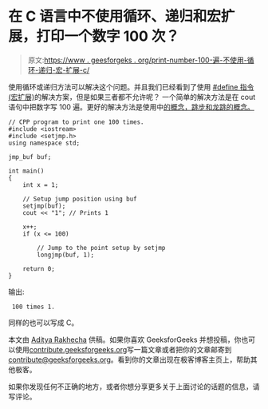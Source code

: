 # 在 C 语言中不使用循环、递归和宏扩展，打印一个数字 100 次？

> 原文:[https://www . geesforgeks . org/print-number-100-遍-不使用-循环-递归-宏-扩展-c/](https://www.geeksforgeeks.org/print-number-100-times-without-using-loop-recursion-macro-expansion-c/)

使用循环或递归方法可以解决这个问题。并且我们已经看到了使用 [#define 指令(宏扩展)](https://www.geeksforgeeks.org/print-number-100-times-without-using-loop-recursion-c/)的解决方案，但是如果三者都不允许呢？
一个简单的解决方法是在 cout 语句中把数字写 100 遍。更好的解决方法是使用中[的概念，跳步和龙跳的概念。](https://www.geeksforgeeks.org/g-fact22-concept-of-setjump-and-longjump/)

```
// CPP program to print one 100 times.
#include <iostream>
#include <setjmp.h>
using namespace std;

jmp_buf buf;

int main()
{
    int x = 1;

    // Setup jump position using buf
    setjmp(buf);
    cout << "1"; // Prints 1

    x++;
    if (x <= 100)

        // Jump to the point setup by setjmp
        longjmp(buf, 1);

    return 0;
}
```

输出:

```
 100 times 1.

```

同样的也可以写成 C。

本文由 [Aditya Rakhecha](https://www.linkedin.com/in/aditya-rakhecha-34a597129/) 供稿。如果你喜欢 GeeksforGeeks 并想投稿，你也可以使用[contribute.geeksforgeeks.org](http://www.contribute.geeksforgeeks.org)写一篇文章或者把你的文章邮寄到 contribute@geeksforgeeks.org。看到你的文章出现在极客博客主页上，帮助其他极客。

如果你发现任何不正确的地方，或者你想分享更多关于上面讨论的话题的信息，请写评论。